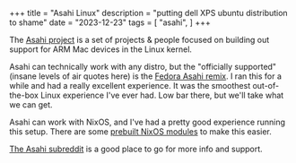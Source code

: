 +++
title = "Asahi Linux"
description = "putting dell XPS ubuntu distribution to shame"
date = "2023-12-23"
tags = [
  "asahi",
]
+++

The [Asahi project](https://asahilinux.org/about/)  is a set of projects & people focused on building out support for ARM Mac devices in the Linux kernel.

Asahi can technically work with any distro, but the "officially supported" (insane levels of air quotes here) is the [Fedora Asahi remix](https://asahilinux.org/fedora/). I ran this for a while and had a really excellent experience. It was the smoothest out-of-the-box Linux experience I've ever had. Low bar there, but we'll take what we can get.

Asahi can work with NixOS, and I've had a pretty good experience running this setup. There are some [prebuilt NixOS modules](https://github.com/tpwrules/nixos-apple-silicon) to make this easier.

[The Asahi subreddit](https://www.reddit.com/r/AsahiLinux/) is a good place to go for more info and support.